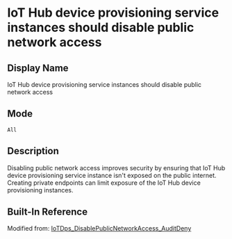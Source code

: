 # IoT Hub device provisioning service instances should disable public network access

## Display Name

IoT Hub device provisioning service instances should disable public network access

## Mode

`All`

## Description

Disabling public network access improves security by ensuring that IoT Hub device provisioning service instance isn't exposed on the public internet. Creating private endpoints can limit exposure of the IoT Hub device provisioning instances.

## Built-In Reference

Modified from: [IoTDps_DisablePublicNetworkAccess_AuditDeny](https://github.com/Azure/azure-policy/blob/master/built-in-policies/policyDefinitions/Internet%20of%20Things/IoTDps_DisablePublicNetworkAccess_AuditDeny.json)